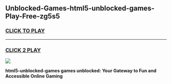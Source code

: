 
## Unblocked-Games-html5-unblocked-games-Play-Free-zg5s5
<h3>
<a href="https://premium76.site?title=html5-unblocked-games&ref=10A">CLICK TO PLAY</a></h3>
<hr>

<h3>
<a href="https://premium76.site?title=html5-unblocked-games&ref=10A">CLICK 2 PLAY</a>
  
</h3>

<a href="https://premium76.site?title=html5-unblocked-games&ref=10A"><img src="https://clearcache.store/games.png"></a>


**html5-unblocked-games games unblocked: Your Gateway to Fun and Accessible Online Gaming**
